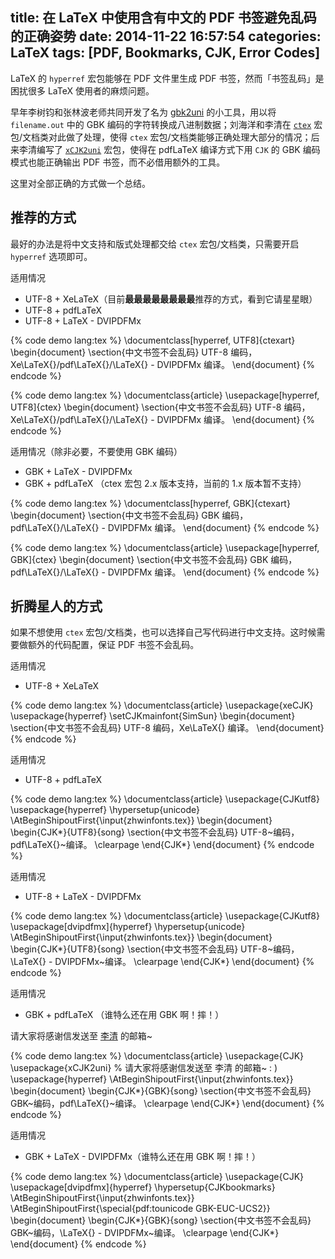 title: 在 LaTeX 中使用含有中文的 PDF 书签避免乱码的正确姿势
date: 2014-11-22 16:57:54
categories: LaTeX
tags: [PDF, Bookmarks, CJK, Error Codes]
---

LaTeX 的 `hyperref` 宏包能够在 PDF 文件里生成 PDF 书签，然而「书签乱码」是困扰很多 LaTeX 使用者的麻烦问题。

早年李树钧和张林波老师共同开发了名为 [gbk2uni][dlgbk2uni] 的小工具，用以将 `filename.out` 中的 GBK 编码的字符转换成八进制数据；刘海洋和李清在 [`ctex`][ctex-kit] 宏包/文档类对此做了处理，使得 `ctex` 宏包/文档类能够正确处理大部分的情况；后来李清编写了 [`xCJK2uni`][ctan-xcjk2uni] 宏包，使得在 pdfLaTeX 编译方式下用 `CJK` 的 GBK 编码模式也能正确输出 PDF 书签，而不必借用额外的工具。

这里对全部正确的方式做一个总结。

<!--more-->

## 推荐的方式

最好的办法是将中文支持和版式处理都交给 `ctex` 宏包/文档类，只需要开启 `hyperref` 选项即可。

适用情况

* UTF-8 + XeLaTeX（目前**最最最最最最最最**推荐的方式，看到它请星星眼）
* UTF-8 + pdfLaTeX
* UTF-8 + LaTeX - DVIPDFMx

{% code demo lang:tex %}
\documentclass[hyperref, UTF8]{ctexart}
\begin{document}
\section{中文书签不会乱码}
UTF-8 编码，Xe\LaTeX{}/pdf\LaTeX{}/\LaTeX{} - DVIPDFMx 编译。
\end{document}
{% endcode %}

{% code demo lang:tex %}
\documentclass{article}
\usepackage[hyperref, UTF8]{ctex}
\begin{document}
\section{中文书签不会乱码}
UTF-8 编码，Xe\LaTeX{}/pdf\LaTeX{}/\LaTeX{} - DVIPDFMx 编译。
\end{document}
{% endcode %}

适用情况（除非必要，不要使用 GBK 编码）

* GBK + LaTeX - DVIPDFMx
* GBK + pdfLaTeX （ctex 宏包 2.x 版本支持，当前的 1.x 版本暂不支持）

{% code demo lang:tex %}
\documentclass[hyperref, GBK]{ctexart}
\begin{document}
\section{中文书签不会乱码}
GBK 编码，pdf\LaTeX{}/\LaTeX{} - DVIPDFMx 编译。
\end{document}
{% endcode %}

{% code demo lang:tex %}
\documentclass{article}
\usepackage[hyperref, GBK]{ctex}
\begin{document}
\section{中文书签不会乱码}
GBK 编码，pdf\LaTeX{}/\LaTeX{} - DVIPDFMx 编译。
\end{document}
{% endcode %}

## 折腾星人的方式

如果不想使用 `ctex` 宏包/文档类，也可以选择自己写代码进行中文支持。这时候需要做额外的代码配置，保证 PDF 书签不会乱码。

适用情况

* UTF-8 + XeLaTeX

{% code demo lang:tex %}
\documentclass{article}
\usepackage{xeCJK}
\usepackage{hyperref}
\setCJKmainfont{SimSun}
\begin{document}
\section{中文书签不会乱码}
UTF-8 编码，Xe\LaTeX{} 编译。
\end{document}
{% endcode %}

适用情况

* UTF-8 + pdfLaTeX

{% code demo lang:tex %}
\documentclass{article}
\usepackage{CJKutf8}
\usepackage{hyperref}
\hypersetup{unicode}
\AtBeginShipoutFirst{\input{zhwinfonts.tex}}
\begin{document}
\begin{CJK*}{UTF8}{song}
\section{中文书签不会乱码}
UTF-8~编码，pdf\LaTeX{}~编译。
\clearpage
\end{CJK*}
\end{document}
{% endcode %}

适用情况

* UTF-8 + LaTeX - DVIPDFMx

{% code demo lang:tex %}
\documentclass{article}
\usepackage{CJKutf8}
\usepackage[dvipdfmx]{hyperref}
\hypersetup{unicode}
\AtBeginShipoutFirst{\input{zhwinfonts.tex}}
\begin{document}
\begin{CJK*}{UTF8}{song}
\section{中文书签不会乱码}
UTF-8~编码，\LaTeX{} - DVIPDFMx~编译。
\clearpage
\end{CJK*}
\end{document}
{% endcode %}

适用情况

* GBK + pdfLaTeX （谁特么还在用 GBK 啊！摔！）

请大家将感谢信发送至 [李清][liqing] 的邮箱~

{% code demo lang:tex %}
\documentclass{article}
\usepackage{CJK}
\usepackage{xCJK2uni} % 请大家将感谢信发送至 李清 的邮箱~ : )
\usepackage{hyperref}
\AtBeginShipoutFirst{\input{zhwinfonts.tex}}
\begin{document}
\begin{CJK*}{GBK}{song}
\section{中文书签不会乱码}
GBK~编码，pdf\LaTeX{}~编译。
\clearpage
\end{CJK*}
\end{document}
{% endcode %}

适用情况

* GBK + LaTeX - DVIPDFMx（谁特么还在用 GBK 啊！摔！）

{% code demo lang:tex %}
\documentclass{article}
\usepackage{CJK}
\usepackage[dvipdfmx]{hyperref}
\hypersetup{CJKbookmarks}
\AtBeginShipoutFirst{\input{zhwinfonts.tex}}
\AtBeginShipoutFirst{\special{pdf:tounicode GBK-EUC-UCS2}}
\begin{document}
\begin{CJK*}{GBK}{song}
\section{中文书签不会乱码}
GBK~编码，\LaTeX{} - DVIPDFMx~编译。
\clearpage
\end{CJK*}
\end{document}
{% endcode %}




[dlgbk2uni]: http://www.hooklee.com/tex/gbk2uni.zip
[ctex-kit]: https://code.google.com/p/ctex-kit/
[ctan-xcjk2uni]: http://www.ctan.org/pkg/xcjk2uni
[liqing]: http://www.zhihu.com/people/qinglee
